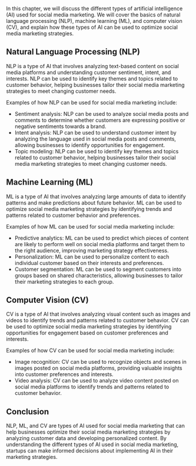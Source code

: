 

In this chapter, we will discuss the different types of artificial intelligence (AI) used for social media marketing. We will cover the basics of natural language processing (NLP), machine learning (ML), and computer vision (CV), and explain how these types of AI can be used to optimize social media marketing strategies.

Natural Language Processing (NLP)
---------------------------------

NLP is a type of AI that involves analyzing text-based content on social media platforms and understanding customer sentiment, intent, and interests. NLP can be used to identify key themes and topics related to customer behavior, helping businesses tailor their social media marketing strategies to meet changing customer needs.

Examples of how NLP can be used for social media marketing include:

* Sentiment analysis: NLP can be used to analyze social media posts and comments to determine whether customers are expressing positive or negative sentiments towards a brand.
* Intent analysis: NLP can be used to understand customer intent by analyzing the language used in social media posts and comments, allowing businesses to identify opportunities for engagement.
* Topic modeling: NLP can be used to identify key themes and topics related to customer behavior, helping businesses tailor their social media marketing strategies to meet changing customer needs.

Machine Learning (ML)
---------------------

ML is a type of AI that involves analyzing large amounts of data to identify patterns and make predictions about future behavior. ML can be used to optimize social media marketing strategies by identifying trends and patterns related to customer behavior and preferences.

Examples of how ML can be used for social media marketing include:

* Predictive analytics: ML can be used to predict which pieces of content are likely to perform well on social media platforms and target them to the right audience, improving marketing strategy effectiveness.
* Personalization: ML can be used to personalize content to each individual customer based on their interests and preferences.
* Customer segmentation: ML can be used to segment customers into groups based on shared characteristics, allowing businesses to tailor their marketing strategies to each group.

Computer Vision (CV)
--------------------

CV is a type of AI that involves analyzing visual content such as images and videos to identify trends and patterns related to customer behavior. CV can be used to optimize social media marketing strategies by identifying opportunities for engagement based on customer preferences and interests.

Examples of how CV can be used for social media marketing include:

* Image recognition: CV can be used to recognize objects and scenes in images posted on social media platforms, providing valuable insights into customer preferences and interests.
* Video analysis: CV can be used to analyze video content posted on social media platforms to identify trends and patterns related to customer behavior.

Conclusion
----------

NLP, ML, and CV are types of AI used for social media marketing that can help businesses optimize their social media marketing strategies by analyzing customer data and developing personalized content. By understanding the different types of AI used in social media marketing, startups can make informed decisions about implementing AI in their marketing strategies.
